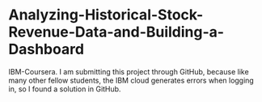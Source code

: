 # Analyzing-Historical-Stock-Revenue-Data-and-Building-a-Dashboard
IBM-Coursera. I am submitting this project through GitHub, because like many other fellow students, the IBM cloud generates errors when logging in, so I found a solution in GitHub.
